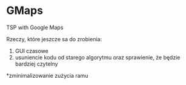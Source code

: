 # GMaps
TSP with Google Maps

Rzeczy, które jeszcze sa do zrobienia:
1) GUI czasowe
2) usuniencie kodu od starego algorytmu oraz sprawienie, że będzie bardziej czytelny


*zminimalizowanie zużycia ramu
